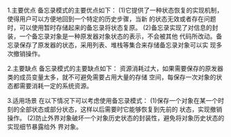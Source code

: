 1.主要优点
备忘录模式的主要优点如下：
(1)它提供了一种状态恢复的实现机制，使得用户可以方便地回到一个特定的历史步骤，当新
的状态无效或者存在问题时，可以使用暂时存储起来的备忘录将状态复原。
(2)备忘录实现了对信息的封装，一个备忘录对象是一种原发器对象状态的表示，不会被其他
代码所改动。备忘录保存了原发器的状态，采用列表、堆栈等集合来存储备忘录对象可以实
现多次撤销操作。

2.主要缺点
备忘录模式的主要缺点如下：
资源消耗过大，如果需要保存的原发器类的成员变量太多，就不可避免需要占用大量的存储
空间，每保存一次对象的状态都需要消耗一定的系统资源。

3.适用场景
在以下情况下可以考虑使用备忘录模式：
(1)保存一个对象在某一个时刻的全部状态或部分状态，这样以后需要时它能够恢复到先前的
状态，实现撤销操作。
(2)防止外界对象破坏一个对象历史状态的封装性，避免将对象历史状态的实现细节暴露给外
界对象。